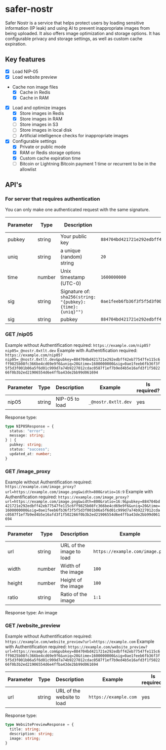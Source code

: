 # safer-nostr

Safer Nostr is a service that helps protect users by loading sensitive information (IP leak) and using AI to prevent inappropriate images from being uploaded. It also offers image optimization and storage options. It has configurable privacy and storage settings, as well as custom cache expiration.

## Key features

- [x] Load NIP-05
- [x] Load website preview
- Cache non image files
  - [x] Cache in Redis
  - [x] Cache in RAM
- [x] Load and optimize images
  - [x] Store images in Redis
  - [x] Store images in RAM
  - [ ] Store images in S3
  - [ ] Store images in local disk
  - [ ] Artificial intelligence checks for inappropriate images
- [x] Configurable settings
  - [x] Private or public mode
  - [x] RAM or Redis storage options
  - [x] Custom cache expiration time
  - [ ] Bitcoin or Lightning Bitcoin payment 1 time or recurrent to be in the allowlist

## API's

### For server that requires authentication

You can only make one authenticated request with the same signature.

| Parameter | Type | Description | Example | Is required? |
| --- | --- | --- | --- | --- |
| pubkey | string | Your public key | `884704bd421721e292edbff42eb77547fe115c6ff9825b08fc366be4cd69e9f6` | yes |
| uniq | string | a unique (random) string | `20` | yes |
| time | number | Unix timestamp (UTC-0) | `1600000000` | yes |
| sig | string | Signature of: `sha256(string: "{pubkey}:{time}:{uniq}"")` | `0ae1feeb6fb36f3f5f5d3f001b06a5f6d01c999d7a74b9227012cdac0587f1ef7b9ed4b5e16afd3f1f502266f0b3b2ed21906554d6e4ffba43de2bb99d061694` | yes |
| sig | string | pubkey | `884704bd421721e292edbff42eb77547fe115c6ff9825b08fc366be4cd69e9f6` | yes |

### GET /nip05

Example without Authentification required: `https://example.com/nip05?nip05=_@nostr.0xtlt.dev`
Example with Authentification required: `https://example.com/nip05?nip05=_@nostr.0xtlt.dev&pubkey=884704bd421721e292edbff42eb77547fe115c6ff9825b08fc366be4cd69e9f6&uniq=20&time=1600000000&sig=0ae1feeb6fb36f3f5f5d3f001b06a5f6d01c999d7a74b9227012cdac0587f1ef7b9ed4b5e16afd3f1f502266f0b3b2ed21906554d6e4ffba43de2bb99d061694`

| Parameter | Type | Description | Example | Is required? |
| --- | --- | --- | --- | --- |
| nip05 | string | NIP-05 to load | `_@nostr.0xtlt.dev` | yes |

Response type:

```ts
type NIP05Response = {
  status: "error";
  message: string;
} | {
  pubkey: string;
  status: "success";
  updated_at: number;
}
```

### GET /image_proxy

Example without Authentification required: `https://example.com/image_proxy?url=https://example.com/image.png&width=800&ratio=16:9`
Example with Authentification required: `https://example.com/image_proxy?url=https://example.com/image.png&width=800&ratio=16:9&pubkey=884704bd421721e292edbff42eb77547fe115c6ff9825b08fc366be4cd69e9f6&uniq=20&time=1600000000&sig=0ae1feeb6fb36f3f5f5d3f001b06a5f6d01c999d7a74b9227012cdac0587f1ef7b9ed4b5e16afd3f1f502266f0b3b2ed21906554d6e4ffba43de2bb99d061694`

| Parameter | Type | Description | Example | Is required? |
| --- | --- | --- | --- | --- |
| url | string | URL of the image to load | `https://example.com/image.png` | yes |
| width | number | Width of the image | `100` | no |
| height | number | Height of the image | `100` | no |
| ratio | string | Ratio of the image | `1:1` | no |

Response type: An image

### GET /website_preview

Example without Authentification required: `https://example.com/website_preview?url=https://example.com`
Example with Authentification required: `https://example.com/website_preview?url=https://example.com&pubkey=884704bd421721e292edbff42eb77547fe115c6ff9825b08fc366be4cd69e9f6&uniq=20&time=1600000000&sig=0ae1feeb6fb36f3f5f5d3f001b06a5f6d01c999d7a74b9227012cdac0587f1ef7b9ed4b5e16afd3f1f502266f0b3b2ed21906554d6e4ffba43de2bb99d061694`

| Parameter | Type | Description | Example | Is required? |
| --- | --- | --- | --- | --- |
| url | string | URL of the website to load | `https://example.com` | yes |

Response type:

```ts
type WebsitePreviewResponse = {
  title: string;
  description: string;
  image: string;
}
```
